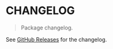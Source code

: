 # CHANGELOG

> Package changelog.

See [GitHub Releases](https://github.com/stdlib-js/iter-none-by/releases) for the changelog.